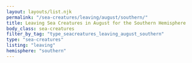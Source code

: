 ```yaml
---
layout: layouts/list.njk
permalink: "/sea-creatures/leaving/august/southern/"
title: Leaving Sea Creatures in August for the Southern Hemisphere
body_class: sea-creatures
filter_by_tag: "type_seacreatures_leaving_august_southern"
type: "sea-creatures"
listing: "leaving"
hemisphere: "southern"
---
```

